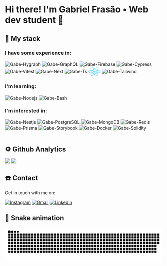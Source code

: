 # Hi there! I'm Gabriel Frasão • Web dev student :muscle:

## :brain: My stack

### I have some experience in:

<div>
  <img align="center" alt="Gabe-Hygraph" height="30" width="30" src="https://media.glassdoor.com/sql/2402254/graphcms-squarelogo-1585291904324.png" />
  <img align="center" alt="Gabe-GraphQL" height="30" width="40" src="https://cdn.jsdelivr.net/gh/devicons/devicon/icons/graphql/graphql-plain.svg" />
  <img align="center" alt="Gabe-Firebase" height="30" width="35" src="https://cdn.jsdelivr.net/gh/devicons/devicon/icons/firebase/firebase-plain.svg" />
  <img align="center" alt="Gabe-Cypress" height="30" width="30" src="http://images.ctfassets.net/czwjnyf8a9ri/5jZlu3VJwWQC986YRqBY8M/29ce530fee9c62a09fc4f15b33076cde/cypress-1024x553.png" />
  <img align="center" alt="Gabe-Vitest" height="30" width="40" src="https://vitest.dev/logo-shadow.svg" />
  <img align="center" alt="Gabe-Next" height="30" width="40" src="https://cdn.jsdelivr.net/gh/devicons/devicon/icons/nextjs/nextjs-original.svg" />
  <img align="center" alt="Gabe-Ts" height="30" width="40" src="https://cdn.jsdelivr.net/gh/devicons/devicon/icons/typescript/typescript-original.svg" />
  <img align="center" alt="Gabe-React" height="30" width="40" src="https://raw.githubusercontent.com/devicons/devicon/master/icons/react/react-original.svg" />
  <img align="center" alt="Gabe-Tailwind" height="30" width="40" src="https://cdn.jsdelivr.net/gh/devicons/devicon/icons/tailwindcss/tailwindcss-plain.svg" />
</div>

### I'm learning:

<div>
  <img align="center" alt="Gabe-Nodejs" height="30" width="40" src="https://cdn.jsdelivr.net/gh/devicons/devicon/icons/nodejs/nodejs-original.svg" />
  <img align="center" alt="Gabe-Bash" height="30" width="30" src="https://keestalkstech.com/wp-content/uploads/2019/08/bash-logo-300x300.png" />
</div>

### I'm interested in:

<div>
  <img align="center" alt="Gabe-Nestjs" height="30" width="40" src="https://cdn.jsdelivr.net/gh/devicons/devicon/icons/nestjs/nestjs-plain.svg" />
  <img align="center" alt="Gabe-PostgreSQL" height="30" width="40" src="https://cdn.jsdelivr.net/gh/devicons/devicon/icons/postgresql/postgresql-original.svg" />
  <img align="center" alt="Gabe-MongoDB" height="30" width="40" src="https://cdn.jsdelivr.net/gh/devicons/devicon/icons/mongodb/mongodb-original.svg" />
  <img align="center" alt="Gabe-Redis" height="30" width="40" src="https://cdn.jsdelivr.net/gh/devicons/devicon/icons/redis/redis-original.svg" />
  <img align="center" alt="Gabe-Prisma" height="30" width="30" src="https://storage.googleapis.com/zenn-user-upload/topics/d07488226b.jpeg" />
  <img align="center" alt="Gabe-Storybook" height="30" width="40" src="https://cdn.jsdelivr.net/gh/devicons/devicon/icons/storybook/storybook-original.svg" />
  <img align="center" alt="Gabe-Docker" height="30" width="30" src="https://cdn4.iconfinder.com/data/icons/logos-and-brands/512/97_Docker_logo_logos-512.png" />         <img align="center" alt="Gabe-Solidity" height="30" width="30" src="https://cdn.jsdelivr.net/gh/devicons/devicon/icons/solidity/solidity-original.svg" />
</div>

<br />

## :gear: Github Analytics

  <img src="https://github-readme-stats.vercel.app/api?username=slycooper-n&show_icons=true&theme=dracula&include_all_commits=true&count_private=true" />
  <img src="https://github-readme-stats.vercel.app/api/top-langs/?username=slycooper-n&layout=compact&langs_count=7&theme=dracula" />
  
## :phone: Contact

Get in touch with me on:

[![Instagram](https://img.shields.io/badge/Instagram-E4405F?style=for-the-badge&logo=instagram&logoColor=white)](https://instagram.com/gabe_frasz)
[![Gmail](https://img.shields.io/badge/Gmail-D14836?style=for-the-badge&logo=gmail&logoColor=white)](mailto:gabrielvitor.frasao@gmail.com)
[![LinkedIn](https://img.shields.io/badge/LinkedIn-0077B5?style=for-the-badge&logo=linkedin&logoColor=white)](https://www.linkedin.com/in/gabriel-vs-frasao)

## :snake: Snake animation
  
![Snake animation](https://github.com/slycooper-n/slycooper-n/blob/output/github-contribution-grid-snake.svg)
